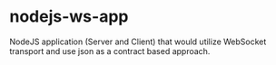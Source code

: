 # nodejs-ws-app
NodeJS application (Server and Client) that would utilize WebSocket transport and use json as a contract based approach.
